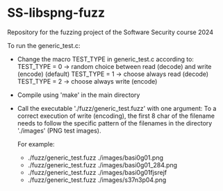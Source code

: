 # SS-libspng-fuzz
Repository for the fuzzing project of the Software Security course 2024

To run the generic_test.c:
- Change the macro TEST_TYPE in generic_test.c according to:
    TEST_TYPE = 0 -> random choice between read (decode) and write (encode) (default)
    TEST_TYPE = 1 -> choose always read (decode)
    TEST_TYPE = 2 -> choose always write (encode)
- Compile using 'make' in the main directory
- Call the executable './fuzz/generic_test.fuzz' with one argument:
  To a correct execution of write (encoding), the first 8 char of the filename needs to follow the specific pattern of the filenames in the directory './images' (PNG test images).

  For example: 
  - ./fuzz/generic_test.fuzz ./images/basi0g01.png
  - ./fuzz/generic_test.fuzz ./images/basi0g01_284.png
  - ./fuzz/generic_test.fuzz ./images/basi0g01fjsrejf
  - ./fuzz/generic_test.fuzz ./images/s37n3p04.png